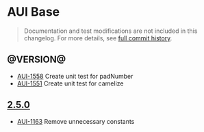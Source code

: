 # AUI Base

> Documentation and test modifications are not included in this changelog. For more details, see [full commit history](https://github.com/liferay/alloy-ui/commits/master/src/aui-base).

## @VERSION@

* [AUI-1558](https://issues.liferay.com/browse/AUI-1558) Create unit test for padNumber
* [AUI-1551](https://issues.liferay.com/browse/AUI-1551) Create unit test for camelize

## [2.5.0](https://github.com/liferay/alloy-ui/releases/tag/2.5.0)

* [AUI-1163](https://issues.liferay.com/browse/AUI-1163) Remove unnecessary constants